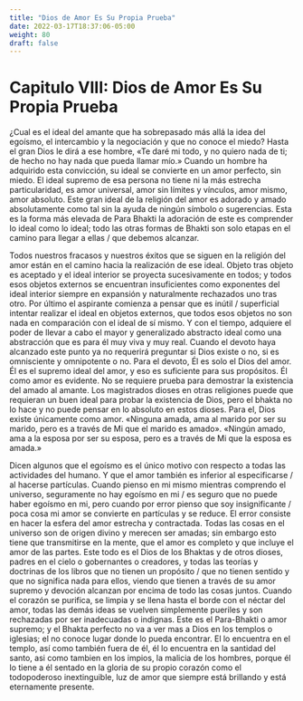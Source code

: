 ```yaml
---
title: "Dios de Amor Es Su Propia Prueba"
date: 2022-03-17T18:37:06-05:00
weight: 80
draft: false
---
```



# Capitulo VIII: Dios de Amor Es Su Propia Prueba

¿Cual es el ideal del amante que ha sobrepasado más allá la idea del egoísmo, el intercambio y la negociación y que no conoce el miedo? Hasta el gran Dios le dirá a ese hombre, «Te daré mi todo, y no quiero nada de ti; de hecho no hay nada que pueda llamar mío.» Cuando un hombre ha adquirido esta convicción, su ideal se convierte en un amor perfecto, sin miedo. El ideal supremo de esa persona no tiene ni la más estrecha particularidad, es amor universal, amor sin límites y vínculos, amor mismo, amor absoluto. Este gran ideal de la religión del amor es adorado y amado absolutamente como tal sin la ayuda de ningún símbolo o sugerencias. Esta es la forma más elevada de Para Bhakti la adoración de este es comprender lo ideal como lo ideal; todo las otras formas de Bhakti son solo etapas en el camino para llegar a ellas / que debemos alcanzar.

Todos nuestros fracasos y nuestros éxitos que se siguen en la religión del amor están en el camino hacia la realización de ese ideal. Objeto tras objeto es aceptado y el ideal interior se proyecta sucesivamente en todos; y todos esos objetos externos se encuentran insuficientes como exponentes del ideal interior siempre en expansión y naturalmente rechazados uno tras otro. Por último el aspirante comienza a pensar que es inútil / superficial intentar realizar el ideal en objetos externos, que todos esos objetos no son nada en comparación con el ideal de sí mismo. Y con el tiempo, adquiere el poder de llevar a cabo el mayor y generalizado abstracto ideal como una abstracción que es para él muy viva y muy real. Cuando el devoto haya alcanzado este punto ya no requerirá preguntar si Dios existe o no, si es omnisciente y omnipotente o no. Para el devoto, Él es solo el Dios del amor. Él es el supremo ideal del amor, y eso es suficiente para sus propósitos. Él como amor es evidente. No se requiere prueba para demostrar la existencia del amado al amante. Los magistrados dioses en otras religiones puede que requieran un buen ideal para probar la existencia de Dios, pero el bhakta no lo hace y no puede pensar en lo absoluto en estos dioses. Para el, Dios existe únicamente como amor. «Ninguna amada, ama al marido por ser su marido, pero es a través de Mi que el marido es amado». «Ningún amado, ama a la esposa por ser su esposa, pero es a través de Mi que la esposa es amada.»

Dicen algunos que el egoísmo es el único motivo con respecto a todas las actividades del humano. Y que el amor también es inferior al especificarse / al hacerse partículas. Cuando pienso en mi mismo mientras comprendo el universo, seguramente no hay egoísmo en mi / es seguro que no puede haber egoísmo en mi, pero cuando por error pienso que soy insignificante / poca cosa mi amor se convierte en partículas y se reduce. El error consiste en hacer la esfera del amor estrecha y contractada. Todas las cosas en el universo son de origen divino y merecen ser amadas; sin embargo esto tiene que transmitirse en la mente, que el amor es completo y que incluye el amor de las partes. Este todo es el Dios de los Bhaktas y de otros dioses, padres en el cielo o gobernantes o creadores, y todas las teorías y doctrinas de los libros que no tienen un propósito / que no tienen sentido y que no significa nada para ellos, viendo que tienen a través de su amor supremo y devoción alcanzan por encima de todo las cosas juntos. Cuando el corazón se purifica, se limpia y se llena hasta el borde con el néctar del amor, todas las demás ideas se vuelven simplemente pueriles y son rechazadas por ser inadecuadas o indignas. Este es el Para-Bhakti o amor supremo; y el Bhakta perfecto no va a ver mas a Dios en los templos o iglesias; el no conoce lugar donde lo pueda encontrar. El lo encuentra en el templo, así como también fuera de él, él lo encuentra en la santidad del santo, asi como tambien en los impios, la malicia de los hombres, porque él lo tiene a él sentado en la gloria de su propio corazón como el todopoderoso inextinguible, luz de amor que siempre está brillando y está eternamente presente.
